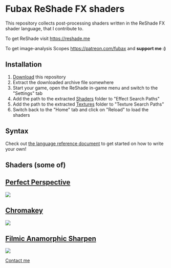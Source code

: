 Fubax ReShade FX shaders
========================

This repository collects post-processing shaders written in the ReShade FX shader language, that I contribute to.

To get ReShade visit https://reshade.me

To get image-analysis Scopes https://patreon.com/fubax and **support me :)**


Installation
------------

1. [Download](https://github.com/Fubaxiusz/fubax-shaders/archive/master.zip) this repository
2. Extract the downloaded archive file somewhere
3. Start your game, open the ReShade in-game menu and switch to the "Settings" tab
4. Add the path to the extracted [Shaders](/Shaders) folder to "Effect Search Paths"
5. Add the path to the extracted [Textures](/Textures) folder to "Texture Search Paths"
6. Switch back to the "Home" tab and click on "Reload" to load the shaders

Syntax
------

Check out [the language reference document](https://github.com/crosire/reshade-shaders/blob/master/REFERENCE.md) to get started on how to write your own!


Shaders (some of)
-----------------

[Perfect Perspective](/Shaders/PerfectPerspective.fx)
---------------------
![](https://i.imgur.com/U8BaU1s.png)

[Chromakey](/Shaders/Chromakey.fx)
-----------
![](https://i.imgur.com/ZbAMK0S.jpg)

[Filmic Anamorphic Sharpen](/Shaders/FilmicAnamorphSharpen.fx)
---------------------------
![](https://i.imgur.com/FvtLb4d.png)

[Contact me](mailto:jakub.m.fober@pm.me)
